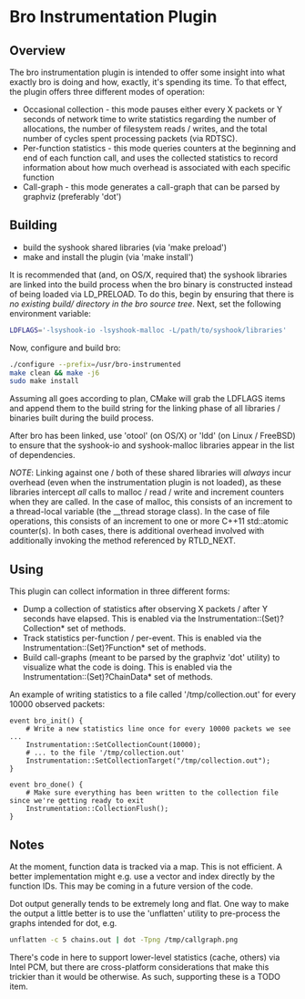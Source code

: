 
# Bro Instrumentation Plugin #

## Overview ##

The bro instrumentation plugin is intended to offer some insight into what exactly bro is doing and how, exactly, it's spending its time.  To that effect, the plugin offers three different modes of operation:

* Occasional collection - this mode pauses either every X packets or Y seconds of network time to write statistics regarding the number of allocations, the number of filesystem reads / writes, and the total number of cycles spent processing packets (via RDTSC).
* Per-function statistics - this mode queries counters at the beginning and end of each function call, and uses the collected statistics to record information about how much overhead is associated with each specific function
* Call-graph - this mode generates a call-graph that can be parsed by graphviz (preferably 'dot')

## Building ##

* build the syshook shared libraries (via 'make preload')
* make and install the plugin (via 'make install')

It is recommended that (and, on OS/X, required that) the syshook libraries are linked into the build process when the bro binary is constructed instead of being loaded via LD_PRELOAD.  To do this, begin by ensuring that there is *no existing build/ directory in the bro source tree*.  Next, set the following environment variable:

```bash
LDFLAGS='-lsyshook-io -lsyshook-malloc -L/path/to/syshook/libraries'
```

Now, configure and build bro:

```bash
./configure --prefix=/usr/bro-instrumented
make clean && make -j6
sudo make install
```

Assuming all goes according to plan, CMake will grab the LDFLAGS items and append them to the build string for the linking phase of all libraries / binaries built during the build process.

After bro has been linked, use 'otool' (on OS/X) or 'ldd' (on Linux / FreeBSD) to ensure that the syshook-io and syshook-malloc libraries appear in the list of dependencies.

*NOTE*: Linking against one / both of these shared libraries will _always_ incur overhead (even when the instrumentation plugin is not loaded), as these libraries intercept *all* calls to malloc / read / write and increment counters when they are called.  In the case of malloc, this consists of an increment to a thread-local variable (the __thread storage class).  In the case of file operations, this consists of an increment to one or more C++11 std::atomic counter(s).  In both cases, there is additional overhead involved with additionally invoking the method referenced by RTLD_NEXT.

## Using ##

This plugin can collect information in three different forms:

* Dump a collection of statistics after observing X packets / after Y seconds have elapsed.  This is enabled via the Instrumentation::(Set)?Collection* set of methods.
* Track statistics per-function / per-event.  This is enabled via the Instrumentation::(Set)?Function* set of methods.
* Build call-graphs (meant to be parsed by the graphviz 'dot' utility) to visualize what the code is doing.  This is enabled via the Instrumentation::(Set)?ChainData* set of methods.

An example of writing statistics to a file called '/tmp/collection.out' for every 10000 observed packets:

```
event bro_init() {
	# Write a new statistics line once for every 10000 packets we see ...
    Instrumentation::SetCollectionCount(10000);
    # ... to the file '/tmp/collection.out'
    Instrumentation::SetCollectionTarget("/tmp/collection.out");
}

event bro_done() {
	# Make sure everything has been written to the collection file since we're getting ready to exit
    Instrumentation::CollectionFlush();
}
```

## Notes ##

At the moment, function data is tracked via a map.  This is not efficient.  A better implementation might e.g. use a vector and index directly by the function IDs.  This may be coming in a future version of the code.

Dot output generally tends to be extremely long and flat.  One way to make the output a little better is to use the 'unflatten' utility
to pre-process the graphs intended for dot, e.g.

```bash
unflatten -c 5 chains.out | dot -Tpng /tmp/callgraph.png
```

There's code in here to support lower-level statistics (cache, others) via Intel PCM, but there are cross-platform considerations that make this trickier than it would be otherwise.  As such, supporting these is a TODO item.
